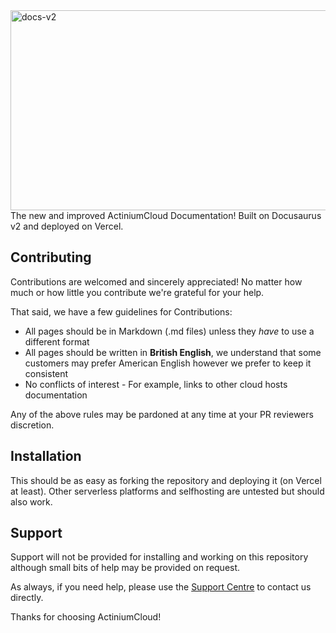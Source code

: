 <img src="https://socialify.git.ci/ActiniumCloud/docs-v2/image?description=1&descriptionEditable=The%20new%20and%20improved%20documentation%20for%20ActiniumCloud!&font=Raleway&language=1&logo=https%3A%2F%2Fdocs-beta.actiniumcloud.com%2Fassets%2Fimages%2Factiniumcloud-logo-main-cba43ff4dd3417e63db2ec0f4c62d4a1.png&owner=1&pattern=Circuit%20Board&theme=Dark" alt="docs-v2" width="640" height="320" />
The new and improved ActiniumCloud Documentation! Built on Docusaurus v2 and deployed on Vercel.

## Contributing

Contributions are welcomed and sincerely appreciated! No matter how much or how little you contribute we're grateful for your help.

That said, we have a few guidelines for Contributions:
- All pages should be in Markdown (.md files) unless they *have* to use a different format
- All pages should be written in **British English**, we understand that some customers may prefer American English however we prefer to keep it consistent
- No conflicts of interest - For example, links to other cloud hosts documentation

Any of the above rules may be pardoned at any time at your PR reviewers discretion.

## Installation

This should be as easy as forking the repository and deploying it (on Vercel at least). Other serverless platforms and selfhosting are untested but should also work.

## Support

Support will not be provided for installing and working on this repository although small bits of help may be provided on request.

As always, if you need help, please use the [Support Centre](https://actiniumcloud.com/customer-support) to contact us directly.

Thanks for choosing ActiniumCloud!
